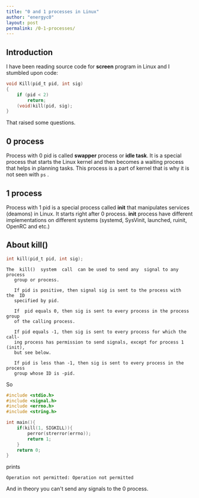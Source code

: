 ```yaml
---
title: "0 and 1 processes in Linux"
author: "energyc0"
layout: post
permalink: /0-1-processes/
---
```


## Introduction
I have been reading source code for **screen** program in Linux and I stumbled upon code:
```c
void Kill(pid_t pid, int sig)
{
	if (pid < 2)
		return;
	(void)kill(pid, sig);
}
```
That raised some questions.

## 0 process
Process with 0 pid is called **swapper** process or **idle task**. It is a special process that starts the Linux kernel and then becomes a waiting process that helps in planning tasks. This process is a part of kernel that is why it is not seen with ``ps`` .

## 1 process
Process with 1 pid is a special process called **init** that manipulates services (deamons) in Linux. It starts right after 0 process. **init** process have different implementations on different systems (systemd, SysVinit, launched, ruinit, OpenRC and etc.)

## About kill()
```c
int kill(pid_t pid, int sig);
```
    The  kill()  system  call  can be used to send any  signal to any process
       group or process.

       If pid is positive, then signal sig is sent to the process with  the  ID
       specified by pid.

       If  pid equals 0, then sig is sent to every process in the process group
       of the calling process.

       If pid equals -1, then sig is sent to every process for which the  call‐
       ing process has permission to send signals, except for process 1 (init),
       but see below.

       If pid is less than -1, then sig is sent to every process in the process
       group whose ID is -pid.

So 
```c
#include <stdio.h>
#include <signal.h>
#include <errno.h>
#include <string.h>

int main(){
    if(kill(1, SIGKILL)){
        perror(strerror(errno));
        return 1;
    }
    return 0;
}
```
prints 
```
Operation not permitted: Operation not permitted
```
And in theory you can't send any signals to the 0 process.
